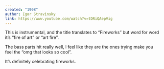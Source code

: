 ```yaml
---
created: "1908"
author: Igor Stravinsky
link: https://www.youtube.com/watch?v=tDRiQAepVig
---
```


This is instrumental, and the title translates to “Fireworks” but word for word it’s “fire of art” or “art fire”.

The bass parts hit really well, I feel like they are the ones trying make you feel the “omg that looks so cool”.

It’s definitely celebrating fireworks.
